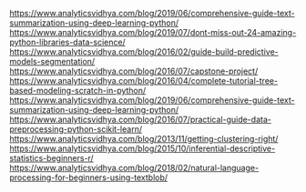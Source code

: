 https://www.analyticsvidhya.com/blog/2019/06/comprehensive-guide-text-summarization-using-deep-learning-python/ </br>
https://www.analyticsvidhya.com/blog/2019/07/dont-miss-out-24-amazing-python-libraries-data-science/ </br>
https://www.analyticsvidhya.com/blog/2016/02/guide-build-predictive-models-segmentation/
https://www.analyticsvidhya.com/blog/2016/07/capstone-project/
https://www.analyticsvidhya.com/blog/2016/04/complete-tutorial-tree-based-modeling-scratch-in-python/
https://www.analyticsvidhya.com/blog/2019/06/comprehensive-guide-text-summarization-using-deep-learning-python/
https://www.analyticsvidhya.com/blog/2016/07/practical-guide-data-preprocessing-python-scikit-learn/
https://www.analyticsvidhya.com/blog/2013/11/getting-clustering-right/
https://www.analyticsvidhya.com/blog/2015/10/inferential-descriptive-statistics-beginners-r/
https://www.analyticsvidhya.com/blog/2018/02/natural-language-processing-for-beginners-using-textblob/












